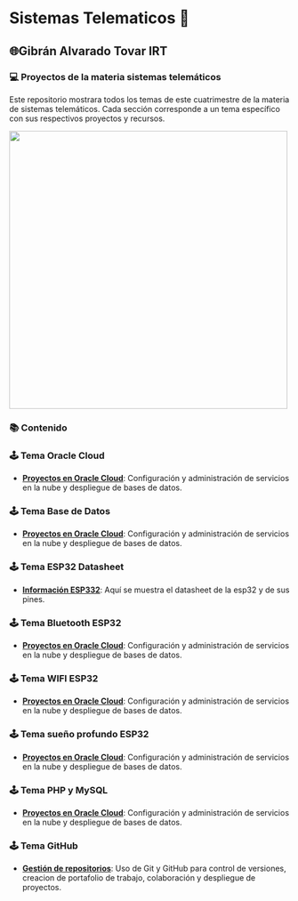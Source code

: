 # Sistemas Telematicos 🤖
## 🌐Gibrán Alvarado Tovar  IRT 

### 💻 Proyectos de la materia sistemas telemáticos
Este repositorio mostrara todos los temas de este cuatrimestre de la materia de sistemas telemáticos. Cada sección corresponde a un tema específico con sus respectivos proyectos y recursos.

<img src="https://d2a5isokysfowx.cloudfront.net/wp-content/uploads/2022/01/Programa-con-R-scaled.jpg" width="500">

### 📚 Contenido 

### 🕹️ Tema Oracle Cloud

- **[Proyectos en Oracle Cloud](https://github.com/Gibran-AT21/Proyectos-ST/blob/main/OracleCloud/)**: Configuración y administración de servicios en la nube y despliegue de bases de datos.

### 🕹️ Tema Base de Datos

- **[Proyectos en Oracle Cloud](https://github.com/Akeno075/Proyectos-Clases/blob/main/Oracle%20Cloud/README.md)**: Configuración y administración de servicios en la nube y despliegue de bases de datos.

### 🕹️ Tema ESP32 Datasheet

- **[Información ESP332](https://github.com/Gibran-AT21/Proyectos-ST/blob/main/ESP32/)**: Aquí se muestra el datasheet de la esp32 y de sus pines.

### 🕹️ Tema Bluetooth ESP32

- **[Proyectos en Oracle Cloud](https://github.com/Akeno075/Proyectos-Clases/blob/main/Oracle%20Cloud/README.md)**: Configuración y administración de servicios en la nube y despliegue de bases de datos.

### 🕹️ Tema WIFI ESP32

- **[Proyectos en Oracle Cloud](https://github.com/Akeno075/Proyectos-Clases/blob/main/Oracle%20Cloud/README.md)**: Configuración y administración de servicios en la nube y despliegue de bases de datos.

### 🕹️ Tema sueño profundo ESP32

- **[Proyectos en Oracle Cloud](https://github.com/Akeno075/Proyectos-Clases/blob/main/Oracle%20Cloud/README.md)**: Configuración y administración de servicios en la nube y despliegue de bases de datos.

### 🕹️ Tema PHP y MySQL

- **[Proyectos en Oracle Cloud](https://github.com/Akeno075/Proyectos-Clases/blob/main/Oracle%20Cloud/README.md)**: Configuración y administración de servicios en la nube y despliegue de bases de datos.

### 🕹️ Tema GitHub

- **[Gestión de repositorios](https://github.com/Akeno075/Proyectos-Clases/blob/main/Github/README.md)**: Uso de Git y GitHub para control de versiones, creacion de portafolio de trabajo, colaboración y despliegue de proyectos.



